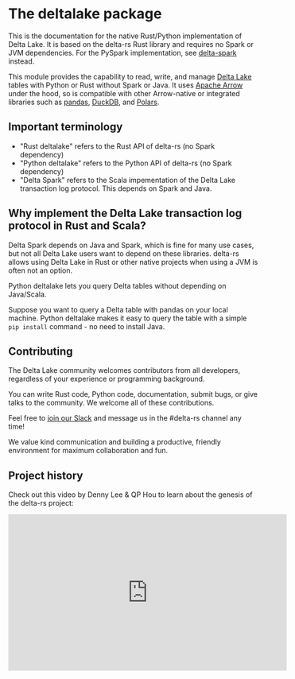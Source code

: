 # The deltalake package

This is the documentation for the native Rust/Python implementation of Delta Lake. It is based on the delta-rs Rust library and requires no Spark or JVM dependencies. For the PySpark implementation, see [delta-spark](https://docs.delta.io/latest/api/python/index.html) instead.

This module provides the capability to read, write, and manage [Delta Lake](https://delta.io/) tables with Python or Rust without Spark or Java. It uses [Apache Arrow](https://arrow.apache.org/) under the hood, so is compatible with other Arrow-native or integrated libraries such as [pandas](https://pandas.pydata.org/), [DuckDB](https://duckdb.org/), and [Polars](https://www.pola.rs/).

## Important terminology

* "Rust deltalake" refers to the Rust API of delta-rs (no Spark dependency)
* "Python deltalake" refers to the Python API of delta-rs (no Spark dependency)
* "Delta Spark" refers to the Scala impementation of the Delta Lake transaction log protocol.  This depends on Spark and Java.

## Why implement the Delta Lake transaction log protocol in Rust and Scala?

Delta Spark depends on Java and Spark, which is fine for many use cases, but not all Delta Lake users want to depend on these libraries.  delta-rs allows using Delta Lake in Rust or other native projects when using a JVM is often not an option.

Python deltalake lets you query Delta tables without depending on Java/Scala.

Suppose you want to query a Delta table with pandas on your local machine.  Python deltalake makes it easy to query the table with a simple `pip install` command - no need to install Java.

## Contributing

The Delta Lake community welcomes contributors from all developers, regardless of your experience or programming background.

You can write Rust code, Python code, documentation, submit bugs, or give talks to the community.  We welcome all of these contributions.

Feel free to [join our Slack](https://go.delta.io/slack) and message us in the #delta-rs channel any time!

We value kind communication and building a productive, friendly environment for maximum collaboration and fun.

## Project history

Check out this video by Denny Lee & QP Hou to learn about the genesis of the delta-rs project:

<iframe width="560" height="315" src="https://www.youtube.com/embed/ZQdEdifcBh8?si=ytGW7FB-kwl6VqsV" title="YouTube video player" frameborder="0" allow="accelerometer; autoplay; clipboard-write; encrypted-media; gyroscope; picture-in-picture; web-share" allowfullscreen></iframe>
